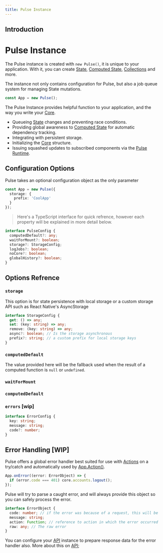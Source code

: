 ```yaml
---
title: Pulse Instance
---
```


## Introduction

# Pulse Instance

The Pulse instance is created with `new Pulse()`, it is unique to your application. With it, you can create [State](), [Computed State](), [Collections]() and more.

The instance not only contains configuration for Pulse, but also a job queue system for managing State mutations.
```ts
const App = new Pulse();
```

The Pulse Instance provides helpful function to your application, and the way you write your [Core]().

- Queueing [State]() changes and preventing race conditions.
- Providing global awareness to [Computed State]() for automatic dependency tracking.
- Integrating with persistent storage.
- Initializing the [Core]() structure.
- Issuing squashed updates to subscribed components via the [Pulse Runtime]().

## Configuration Options

Pulse takes an optional configuration object as the only parameter

```ts
const App = new Pulse({
  storage: {
    prefix: 'CoolApp'
  }
});
```

> Here's a TypeScript interface for quick refrence, however each property will be explained in more detail below.

```ts
interface PulseConfig {
  computedDefault?: any;
  waitForMount?: boolean;
  storage?: StorageConfig;
  logJobs?: boolean;
  noCore?: boolean;
  globalHistory?: boolean;
}
```

## Options Refrence

### `storage`

This option is for state persistence with local storage or a custom storage API such as React Native's AsyncStorage

```ts
interface StorageConfig {
  get: () => any;
  set: (key: string) => any;
  remove: (key: string) => any;
  async?: boolean; // Is the storage asynchronous
  prefix?: string; // a custom prefix for local storage keys
}
```

### `computedDefault`

The value provided here will be the fallback used when the result of a computed function is `null` or `undefined`.

### `waitForMount`

### `computedDefault`

### `errors` [wip]

```ts
interface ErrorConfig {
  key: string;
  message: string;
  code?: number;
}
```

## Error Handling [WIP]

Pulse offers a global error handler best suited for use with [Actions]() on a try/catch and automatically used by [App.Action()]().

```ts
App.onError((error: ErrorObject) => {
  if (error.code === 401) core.accounts.logout();
});
```

Pulse will try to parse a caught error, and will always provide this object so you can safely process the error.

```ts
interface ErrorObject {
  code: number; // if the error was because of a request, this will be the request error code
  message: string;
  action: Function; // reference to action in which the error occurred
  raw: any; // The raw error
}
```

You can configure your [API]() instance to prepare response data for the error handler also. More about this on [API]();
